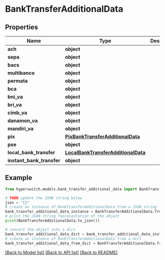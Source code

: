 # BankTransferAdditionalData


## Properties

Name | Type | Description | Notes
------------ | ------------- | ------------- | -------------
**ach** | **object** |  | 
**sepa** | **object** |  | 
**bacs** | **object** |  | 
**multibanco** | **object** |  | 
**permata** | **object** |  | 
**bca** | **object** |  | 
**bni_va** | **object** |  | 
**bri_va** | **object** |  | 
**cimb_va** | **object** |  | 
**danamon_va** | **object** |  | 
**mandiri_va** | **object** |  | 
**pix** | [**PixBankTransferAdditionalData**](PixBankTransferAdditionalData.md) |  | 
**pse** | **object** |  | 
**local_bank_transfer** | [**LocalBankTransferAdditionalData**](LocalBankTransferAdditionalData.md) |  | 
**instant_bank_transfer** | **object** |  | 

## Example

```python
from hyperswitch.models.bank_transfer_additional_data import BankTransferAdditionalData

# TODO update the JSON string below
json = "{}"
# create an instance of BankTransferAdditionalData from a JSON string
bank_transfer_additional_data_instance = BankTransferAdditionalData.from_json(json)
# print the JSON string representation of the object
print(BankTransferAdditionalData.to_json())

# convert the object into a dict
bank_transfer_additional_data_dict = bank_transfer_additional_data_instance.to_dict()
# create an instance of BankTransferAdditionalData from a dict
bank_transfer_additional_data_from_dict = BankTransferAdditionalData.from_dict(bank_transfer_additional_data_dict)
```
[[Back to Model list]](../README.md#documentation-for-models) [[Back to API list]](../README.md#documentation-for-api-endpoints) [[Back to README]](../README.md)


